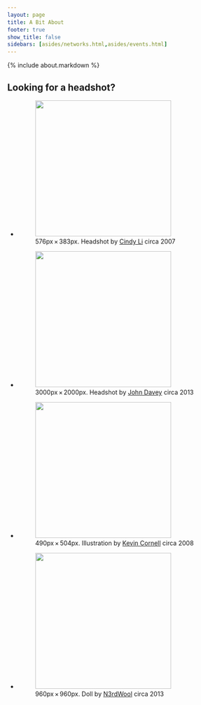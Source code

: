 ```yaml
---
layout: page
title: A Bit About
footer: true
show_title: false
sidebars: [asides/networks.html,asides/events.html]
---
```


{% include about.markdown %}

<h2>Looking for a headshot?</h2>

<ul class="listing listing--gallery">
	<li class="listing__item listing__item--photo">
		<figure id="headshot-2007">
			<a href="/i/headshots/2007.jpg">
				<img src="/i/headshots/2007-sm.jpg" srcset="/i/headshots/2007-sm.jpg 310w, /i/headshots/2007.jpg 576w"
					 alt="" width="310" height="310">
			</a>
			<figcaption>576px × 383px. Headshot by <a href="https://www.flickr.com/photos/cindyli/">Cindy Li</a> circa 2007</figcaption>
		</figure>
	</li>
	<li class="listing__item listing__item--photo">
		<figure id="headshot-2013">
			<a href="/i/headshots/2013.jpg">
				<img src="/i/headshots/2013-sm.jpg" srcset="/i/headshots/2013-sm.jpg 310w, /i/headshots/2013.jpg 3000w"
					 alt="" width="310" height="310">
			</a>
			<figcaption>3000px × 2000px. Headshot by <a href="https://www.flickr.com/photos/johndavey/">John Davey</a> circa 2013</figcaption>
		</figure>
	</li>
	<li class="listing__item listing__item--photo">
		<figure id="headshot-avatar">
			<a href="/i/headshots/avatar.jpg">
				<img src="/i/headshots/avatar-cornell-sm.png" srcset="/i/headshots/avatar-cornell-sm.png 310w, /i/headshots/avatar-cornell.png 960w"
				 	 alt="" width="310" height="310">
			</a>
			<figcaption>490px × 504px. Illustration by <a href="http://bearskinrug.co.uk">Kevin Cornell</a> circa 2008</figcaption>
		</figure>
	</li>
	<li class="listing__item listing__item--photo">
		<figure id="headshot-doll">
			<a href="/i/headshots/doll.jpg">
				<img src="/i/headshots/doll-sm.jpg" srcset="/i/headshots/doll-sm.jpg 310w, /i/headshots/doll.jpg 960w"
				 	 alt="" width="310" height="310">
			</a>
			<figcaption>960px × 960px. Doll by <a href="https://www.etsy.com/shop/N3rdWool">N3rdWool</a> circa 2013</figcaption>
		</figure>
	</li>
</ul>